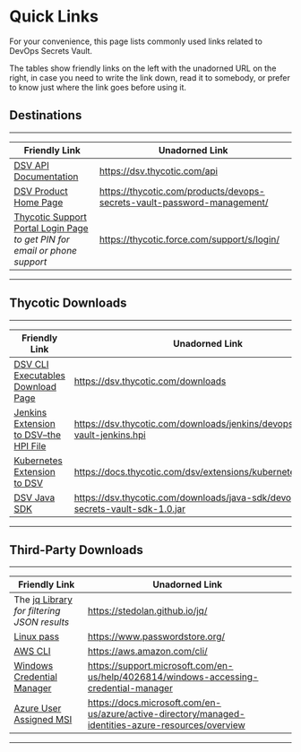 ﻿[title]: # (Quick Links)
[tags]: # (,)
[priority]: # (2600)

# Quick Links

For your convenience, this page lists commonly used links related to DevOps Secrets Vault.

The tables show friendly links on the left with the unadorned URL on the right, in case you need to write the link down, read it to somebody, or prefer to know just where the link goes before using it.

## Destinations
  
---
  
| Friendly Link                                                                                                                         | Unadorned Link                                                          |
|---------------------------------------------------------------------------------------------------------------------------------------|-------------------------------------------------------------------------|
| [DSV API Documentation](https://dsv.thycotic.com/api)                                                                                 | https://dsv.thycotic.com/api                                            |
| [DSV Product Home Page](https://thycotic.com/products/devops-secrets-vault-password-management/)                                      | https://thycotic.com/products/devops-secrets-vault-password-management/ |
| [Thycotic Support Portal Login Page](https://thycotic.force.com/support/s/login/) *to get PIN for email or phone support*           | https://thycotic.force.com/support/s/login/                             |
  
---
  
## Thycotic Downloads 
  
---
  
| Friendly Link                                                                                                        | Unadorned Link                                                               |
|----------------------------------------------------------------------------------------------------------------------|------------------------------------------------------------------------------|
| [DSV CLI Executables Download Page](https://dsv.thycotic.com/downloads)                                              | https://dsv.thycotic.com/downloads                                           |
| [Jenkins Extension to DSV–the HPI File](https://dsv.thycotic.com/downloads/jenkins/devops-secrets-vault-jenkins.hpi) | https://dsv.thycotic.com/downloads/jenkins/devops-secrets-vault-jenkins.hpi  |
| [Kubernetes Extension to DSV](../extensions/kubernetes/index.md)                                                     | https://docs.thycotic.com/dsv/extensions/kubernetes/index.md                  |
| [DSV Java SDK](https://dsv.thycotic.com/downloads/java-sdk/devops-secrets-vault-sdk-1.0.jar)                         | https://dsv.thycotic.com/downloads/java-sdk/devops-secrets-vault-sdk-1.0.jar |
  
---
  
## Third-Party Downloads
  
---
  
| Friendly Link                                                                                                                  | Unadorned Link                                                                                      |
|--------------------------------------------------------------------------------------------------------------------------------|-----------------------------------------------------------------------------------------------------|
| The [jq Library](<https://stedolan.github.io/jq/>) *for filtering JSON results*                                              | https://stedolan.github.io/jq/                                                                      |
| [Linux pass](https://www.passwordstore.org/)                                                                                   | https://www.passwordstore.org/                                                                      |
| [AWS CLI](https://aws.amazon.com/cli/)                                                                                         | https://aws.amazon.com/cli/                                                                         |
| [Windows Credential Manager](https://support.microsoft.com/en-us/help/4026814/windows-accessing-credential-manager)            | https://support.microsoft.com/en-us/help/4026814/windows-accessing-credential-manager               |
| [Azure User Assigned MSI](https://docs.microsoft.com/en-us/azure/active-directory/managed-identities-azure-resources/overview) | https://docs.microsoft.com/en-us/azure/active-directory/managed-identities-azure-resources/overview |
  
---
  
